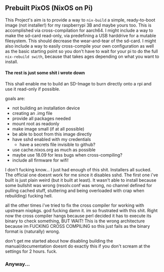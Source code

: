 ## Prebuilt PixOS (NixOS on Pi)
This Project's aim is to provide a way to `nix-build` a simple, ready-to-boot image (not installer!) for my raspberrypi 3B and maybe yours too.
This is accomplished via cross-compilation for aarch64.
I might include a way to make the sd-card read-only, via predefining a USB harddrive for a mutable filesystem. This should decrease the wear-and-tear of the sd-card.
I might also include a way to easily cross-compile your own configuration as well as the basic starting point so you don't have to wait for your pi to do the full `nix-rebuild swith`, because that takes ages depending on what you want to install.

#### The rest is just some shit i wrote down

This shall enable me to build an SD-Image to burn directly onto a rpi and use it read-only if possible.

goals are:
* not building an installation device
* creating an .img file
* provide all packages needed
* mount root as readonly
* make image small (if at all possible)
* be able to boot from this image directly
* have sshd enabled with my credentials
    - have a secrets file invisible to github?
* use cache.nixos.org as much as possible
* maybe use 18.09 for less bugs when cross-compiling?
* include all firmware for wifi!

I don't fucking know...
I just had enough of this shit. Installers all sucked.
The official one doesnt work for me since it disables sshd.
The first one i've built is just plain weird (but it built at least).
  It wasn't able to install because some bullshit was wrong (resolv.conf was wrong, no channel defined for pulling cached stuff, stuttering and being overloaded with crap when rebuilding)
fucking hell.

all the other times i've tried to fix the cross compiler for working with upstream nixpkgs.
god fucking damn it.
im so frustrated with this shit.
Right now the cross compiler hangs because perl decided it has to execute its binary to check something, BUT WAIT! This is the wrong architecture because im FUCKING CROSS COMPILING so this just fails as the binary format is (naturally) wrong.

don't get me started about how disabling building the manual/documentation doesnt do exactly this if you don't scream at the settings for 2 hours.
fuck.

### Anyway...
